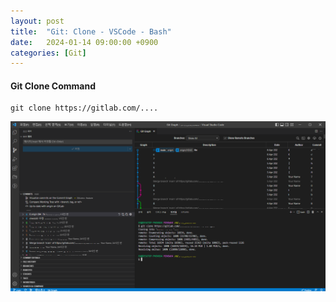 ```yaml
---
layout: post
title:  "Git: Clone - VSCode - Bash"
date:   2024-01-14 09:00:00 +0900
categories: [Git]
---
```


#### Git Clone Command   
   
```
git clone https://gitlab.com/....
```
   
![](https://raw.githubusercontent.com/mmmirrra/mmmirrra.github.io/main/_assets/gitCloneVSCodeBash.png)
